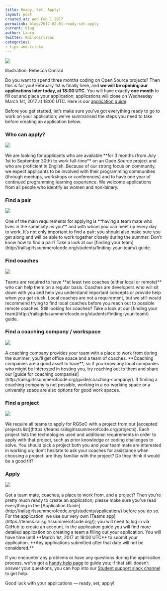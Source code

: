 ```yaml
---
title: Ready, Set, Apply!
layout: post
created_at: Wed Feb 1 2017
permalink: blog/2017-02-01-ready-set-apply
current: blog
author: Laura
twitter: RailsGirlsSoC
categories:
- tips-and-tricks
---
```


![](/img/blog/2017/2017-02-01-how-to-apply.png)
<div class="image-credits">Illustration: Rebecca Conrad</div>

Do you want to spend three months coding on Open Source projects? Then this is for you! February 1st is finally here, and **we will be opening our applications later today, at 18:00 UTC**. You will have exactly **one month** to fill out and place your application; applications will close on Wednesday March 1st, 2017 at 18:00 UTC. Here is our [application guide](http://railsgirlssummerofcode.org/students/application/). 

Before you get started, let’s make sure you’ve got everything ready to go to work on your application; we’ve summarised the steps you need to take before creating an application below.

### Who can apply?  

<div class="smaller">
<img src="/img/blog/2017/2017-02-01-you.jpg">
</div>

<br>
We are looking for applicants who are available **for 3 months (from July 1st to September 30th) to work full-time** on an Open Source project and who are proficient in English. Because of our strong focus on community, we expect applicants to be involved with their programming communities (through meetups, workshops or conferences) and to have one year of continued programming learning experience.  
We welcome applications from all people who identify as women and non-binary.

### Find a pair  

<div class="smaller">
<img src="/img/blog/2017/2017-02-01-pair.jpg">
</div>

<br>
One of the main requirements for applying is **having a team mate who lives in the same city as you** and with whom you can meet up every day to work. It’s not only important to find a pair; you should also make sure you get along and will be able to work together closely during the summer.  
Don’t know how to find a pair? Take a look at our [finding your team](http://railsgirlssummerofcode.org/students/finding-your-team/) guide. 

### Find coaches  

<div class="smaller">
<img src="/img/blog/2017/2017-02-01-coaches.jpg">
</div>

<br>
Teams are required to have **at least two coaches (either local or remote)** who can help them on a regular basis. Coaches are developers who will sit down with you and help you understand important concepts or provide help when you get stuck. Local coaches are not a requirement, but we still would recommend trying to find local coaches before you reach out to possible remote coaches.  
Still looking for coaches? Take a look at our [finding your team](http://railsgirlssummerofcode.org/students/finding-your-team/) guide. 

### Find a coaching company / workspace

<div class="smaller">
<img src="/img/blog/2017/2017-02-01-workspace.jpg">
</div>

<br>
A coaching company provides your team with a place to work from during the summer; you’ll get office space and a team of coaches. **Coaching companies are a good asset to have**, so if you know any local companies who might be interested in hosting you, try reaching out to them and share our [guide for coaching companies](http://railsgirlssummerofcode.org/guide/coaching-company/).  
If finding a coaching company is not possible, working in a co-working space or a university space are also options for good work spaces.

### Find a project

<div class="smaller">
<img src="/img/blog/2017/2017-02-01-project.jpg">
</div>

<br>
We require all teams to apply for RGSoC with a project from our [accepted projects list](https://teams.railsgirlssummerofcode.org/projects). Each project lists the technologies used and additional requirements in order to apply with that project, such as prior knowledge or coding challenges to solve.  
You should pick a project both you and your team mate are interested in working on; don’t hesitate to ask your coaches for assistance when choosing a project: are they familiar with the project? Do they think it would be a good fit?  

### Apply

<div class="smaller">
<img src="/img/blog/2017/2017-02-01-apply.jpg">
</div>

<br>
Got a team mate, coaches, a place to work from, and a project? Then you’re pretty much ready to create an application; please make sure you’ve read everything in the [Application Guide](http://railsgirlssummerofcode.org/students/application/) before you do so. For the application, we use our very own [Teams app](https://teams.railsgirlssummerofcode.org/); you will need to log in via GitHub to create an account. In the application guide you will find more detailed application on creating a team a filling out your application.  
You will have time until **March 1st, 2017 at 18:00 UTC** to submit your application. **Any applications submitted after that date will not be considered.**

If you encounter any problems or have any questions during the application process, we’ve got a [handy help page](https://teams.railsgirlssummerofcode.org/pages/help) to guide you; if that still doesn’t answer your questions, you can hop into our [Student support slack channel](https://rgsoc-student-application.herokuapp.com/) to get help.

Good luck with your applications — ready, set, apply!
